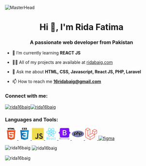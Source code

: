 ![MasterHead](https://miro.medium.com/v2/resize:fit:4000/1*2pFIk1jnHExA1ZwsSDWaWg.jpeg)
<h1 align="center">Hi 👋, I'm Rida Fatima</h1>
<h3 align="center">A passionate web developer from Pakistan</h3>

- 🌱 I’m currently learning **REACT JS**

- 👨‍💻 All of my projects are available at [ridabaig.com](http://ridabaig.com/)

- 💬 Ask me about **HTML, CSS, Javascript, React JS, PHP, Laravel**

- 📫 How to reach me **16ridabaig@gmail.com**


<h3 align="left">Connect with me:</h3>
<p align="left">
<a href="https://www.facebook.com/me/" target="blank"><img align="center" src="https://raw.githubusercontent.com/rahuldkjain/github-profile-readme-generator/master/src/images/icons/Social/facebook.svg" alt="rida16baig" height="30" width="40" /></a><a href="https://instagram.com/rida16baig" target="blank"><img align="center" src="https://raw.githubusercontent.com/rahuldkjain/github-profile-readme-generator/master/src/images/icons/Social/instagram.svg" alt="rida16baig" height="30" width="40" /></a>
</p>

<h3 align="left">Languages and Tools:</h3>
<p align="left"><a href="https://www.w3.org/html/" target="_blank" rel="noreferrer"> <img src="https://raw.githubusercontent.com/devicons/devicon/master/icons/html5/html5-original-wordmark.svg" alt="html5" width="40" height="40"/> </a> <a href="https://www.w3schools.com/css/" target="_blank" rel="noreferrer"> <img src="https://raw.githubusercontent.com/devicons/devicon/master/icons/css3/css3-original-wordmark.svg" alt="css3" width="40" height="40"/> </a> <a href="https://developer.mozilla.org/en-US/docs/Web/JavaScript" target="_blank" rel="noreferrer"> <img src="https://raw.githubusercontent.com/devicons/devicon/master/icons/javascript/javascript-original.svg" alt="javascript" width="40" height="40"/> </a><a href="https://www.w3.org/html/" target="_blank" rel="noreferrer"> <img src="https://raw.githubusercontent.com/devicons/devicon/master/icons/react/react-original-wordmark.svg" alt="react" width="40" height="40"/> </a> 
  <a href="https://www.w3.org/html/" target="_blank" rel="noreferrer"> <img src="https://raw.githubusercontent.com/devicons/devicon/master/icons/bootstrap/bootstrap-original-wordmark.svg" alt="bootstrap" width="40" height="40"/> </a>
  <a href="https://www.php.net" target="_blank" rel="noreferrer"> <img src="https://raw.githubusercontent.com/devicons/devicon/master/icons/php/php-original.svg" alt="php" width="40" height="40"/> </a><a href="https://www.php.net" target="_blank" rel="noreferrer"> <img src="https://raw.githubusercontent.com/devicons/devicon/master/icons/laravel/laravel-original.svg" alt="php" width="40" height="40"/> </a><a href="https://www.figma.com/" target="_blank" rel="noreferrer"> <img src="https://www.vectorlogo.zone/logos/figma/figma-icon.svg" alt="figma" width="40" height="40"/> </a>   </p>

<p><img align="left" src="https://github-readme-stats.vercel.app/api/top-langs?username=rida16baig&show_icons=true&locale=en&layout=compact" alt="rida16baig" /></p>

<p>&nbsp;<img align="center" src="https://github-readme-stats.vercel.app/api?username=rida16baig&show_icons=true&locale=en" alt="rida16baig" /></p>

<p><img align="center" src="https://github-readme-streak-stats.herokuapp.com/?user=rida16baig&" alt="rida16baig" /></p>
